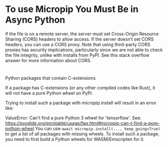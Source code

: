 # To use Micropip You Must Be in Async Python


If the file is on a remote server, the server must set Cross-Origin Resource Sharing (CORS) headers to allow access. If the server doesn’t set CORS headers, you can use a CORS proxy. Note that using third-party CORS proxies has security implications, particularly since we are not able to check the file integrity, unlike with installs from PyPI. See this stack overflow answer for more information about CORS.

#

Python packages that contain C-extensions

If a package has C-extensions (or any other compiled codes like Rust), it will not have a pure Python wheel on PyPI.

Trying to install such a package with micropip.install will result in an error like:

ValueError: Can't find a pure Python 3 wheel for 'tensorflow'.
See: https://pyodide.org/en/stable/usage/faq.html#micropip-can-t-find-a-pure-python-wheel
You can use `await micropip.install(..., keep_going=True)` to get a list of all packages with missing wheels.
To install such a package, you need to first build a Python wheels for WASM/Emscripten for it.